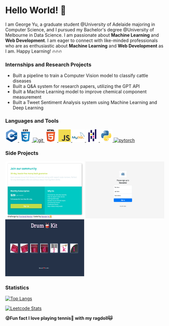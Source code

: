 <h1>Hello World! 👋</h1>
I am George Yu, a graduate student @University of Adelaide majoring in Computer Science, and I pursued my Bachelor's degree @University of Melbourne in Data Science. I am passionate about <strong>Machine Learning</strong> and <strong>Web Development</strong>. I am eager to connect with like-minded professionals who are as enthusiastic about <strong>Machine Learning</strong> and <strong>Web Development</strong> as I am. Happy Learning! 🔥🔥🔥

<h3>Internships and Research Projects</h3>

* Built a pipeline to train a Computer Vision model to classify cattle diseases
* Built a Q&A system for research papers, utilizing the GPT API
* Built a Machine Learning model to improve chemical component measurement
* Built a Tweet Sentiment Analysis system using Machine Learning and Deep Learning<br />

<h3 align="left">Languages and Tools</h3>
<p align="left"> <a href="https://www.w3schools.com/cpp/" target="_blank" rel="noreferrer"> <img src="https://raw.githubusercontent.com/devicons/devicon/master/icons/cplusplus/cplusplus-original.svg" alt="cplusplus" width="40" height="40"/> </a> <a href="https://www.w3schools.com/css/" target="_blank" rel="noreferrer"> <img src="https://raw.githubusercontent.com/devicons/devicon/master/icons/css3/css3-original-wordmark.svg" alt="css3" width="40" height="40"/> </a> <a href="https://git-scm.com/" target="_blank" rel="noreferrer"> <img src="https://www.vectorlogo.zone/logos/git-scm/git-scm-icon.svg" alt="git" width="40" height="40"/> </a> <a href="https://www.w3.org/html/" target="_blank" rel="noreferrer"> <img src="https://raw.githubusercontent.com/devicons/devicon/master/icons/html5/html5-original-wordmark.svg" alt="html5" width="40" height="40"/> </a> <a href="https://developer.mozilla.org/en-US/docs/Web/JavaScript" target="_blank" rel="noreferrer"> <img src="https://raw.githubusercontent.com/devicons/devicon/master/icons/javascript/javascript-original.svg" alt="javascript" width="40" height="40"/> </a> <a href="https://www.mysql.com/" target="_blank" rel="noreferrer"> <img src="https://raw.githubusercontent.com/devicons/devicon/master/icons/mysql/mysql-original-wordmark.svg" alt="mysql" width="40" height="40"/> </a> <a href="https://pandas.pydata.org/" target="_blank" rel="noreferrer"> <img src="https://raw.githubusercontent.com/devicons/devicon/2ae2a900d2f041da66e950e4d48052658d850630/icons/pandas/pandas-original.svg" alt="pandas" width="40" height="40"/> </a> <a href="https://www.python.org" target="_blank" rel="noreferrer"> <img src="https://raw.githubusercontent.com/devicons/devicon/master/icons/python/python-original.svg" alt="python" width="40" height="40"/> </a> <a href="https://pytorch.org/" target="_blank" rel="noreferrer"> <img src="https://www.vectorlogo.zone/logos/pytorch/pytorch-icon.svg" alt="pytorch" width="40" height="40"/> </a> </p>

<h3>Side Projects</h3>

<p float="left">
  <a target="_blank" href="https://github.com/YuBaichuan2000/pricing-card-frontend-challenge"><img src="https://github.com/YuBaichuan2000/pricing-card-frontend-challenge/blob/main/images/Screenshot%202024-01-15%20at%2015.21.40.png" height="180" width="250"/></a>
  <a target="_blank" href="https://github.com/YuBaichuan2000/newsletter-signup"><img src="https://github.com/YuBaichuan2000/newsletter-signup/blob/main/images/Screenshot%202024-01-15%20at%2015.30.55.png" height="180" width="250"/></a>
  <a target="_blank" href="https://github.com/YuBaichuan2000/drumkit"><img src="https://github.com/YuBaichuan2000/drumkit/blob/main/images/Screenshot%202024-01-15%20at%2015.40.24.png" height="180" width="250"/></a>
</p>



<h3>Statistics</h3>

[![Top Langs](https://github-readme-stats.vercel.app/api/top-langs/?username=YuBaichuan2000&layout=donut)](https://www.linkedin.com/in/george-yu-a6800a227/)

[![Leetcode Stats](https://leetcard.jacoblin.cool/YuBaichuan?theme=light)](https://leetcode.com/YuBaichuan/)

**😜Fun fact I love playing tennis🎾 with my ragdoll🐱**
